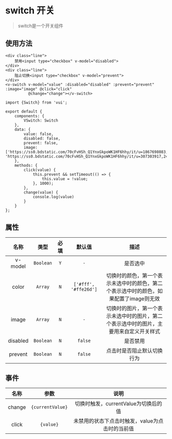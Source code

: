 # switch 开关

> switch是一个开关组件

## 使用方法

```
<div class="line">
    禁用<input type="checkbox" v-model="disabled">
</div>
<div class="line">
    阻止切换<input type="checkbox" v-model="prevent">
</div>
<v-switch v-model="value" :disabled="disabled" :prevent="prevent" :image="image" @click="click"
          @change="change"></v-switch>
```

```
import {Switch} from 'vui';

export default {
    components: {
        VSwitch: Switch
    },
    data: {
        value: false,
        disabled: false,
        prevent: false,
        image: ['https://ss0.bdstatic.com/70cFvHSh_Q1YnxGkpoWK1HF6hhy/it/u=1867698083,1429793695&fm=27&gp=0.jpg', 'https://ss0.bdstatic.com/70cFvHSh_Q1YnxGkpoWK1HF6hhy/it/u=307303917,2423907447&fm=27&gp=0.jpg']
    },
    methods: {
        click(value) {
            this.prevent && setTimeout(() => {
                this.value = !value;
            }, 1000);
        },
        change(value) {
            console.log(value)
        }
    }
};
```

## 属性

名称|类型|必填|默认值|描述
:-:|:-:|:-:|:-:|:-:
v-model|`Boolean`|`Y`|`-`|是否选中
color|`Array`|`N`|`['#fff', '#ffe26d']`|切换时的颜色，第一个表示未选中时的颜色，第二个表示选中时的颜色，如果配置了image则无效
image|`Array`|`N`|`-`|切换时的图片，第一个表示未选中时的图片，第二个表示选中时的图片，主要用来自定义开关样式
disabled|`Boolean`|`N`|`false`|是否禁用
prevent|`Boolean`|`N`|`false`|点击时是否阻止默认切换行为

## 事件

名称|参数|说明
:-:|:-:|:-:
change|`{currentValue}`|切换时触发，currentValue为切换后的值
click|`{value}`|未禁用的状态下点击时触发，value为点击时的当前值
